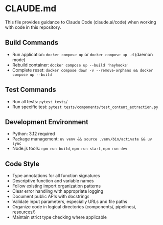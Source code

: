 # CLAUDE.md

This file provides guidance to Claude Code (claude.ai/code) when working with code in this repository.

## Build Commands
- Run application: `docker compose up` or `docker compose up -d` (daemon mode)
- Rebuild container: `docker compose up --build 'hayhooks'`
- Complete reset: `docker compose down -v --remove-orphans && docker compose up --build`

## Test Commands
- Run all tests: `pytest tests/`
- Run specific test: `pytest tests/components/test_content_extraction.py`

## Development Environment
- Python: 3.12 required
- Package management: `uv venv && source .venv/bin/activate && uv sync`
- Node.js tools: `npm run build`, `npm run start`, `npm run dev`

## Code Style
- Type annotations for all function signatures
- Descriptive function and variable names
- Follow existing import organization patterns
- Clear error handling with appropriate logging
- Document public APIs with docstrings
- Validate input parameters, especially URLs and file paths
- Organize code in logical directories (components/, pipelines/, resources/)
- Maintain strict type checking where applicable